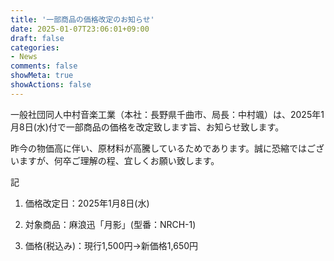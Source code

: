```yaml
---
title: '一部商品の価格改定のお知らせ'
date: 2025-01-07T23:06:01+09:00
draft: false
categories:
- News
comments: false
showMeta: true
showActions: false
---
```


一般社団同人中村音楽工業（本社：長野県千曲市、局長：中村颯）は、2025年1月8日(水)付で一部商品の価格を改定致します旨、お知らせ致します。

昨今の物価高に伴い、原材料が高騰しているためであります。誠に恐縮ではございますが、何卒ご理解の程、宜しくお願い致します。

記
1. 価格改定日：2025年1月8日(水)

2. 対象商品：麻浪迅「月影」(型番：NRCH-1)

3. 価格(税込み)：現行1,500円→新価格1,650円

